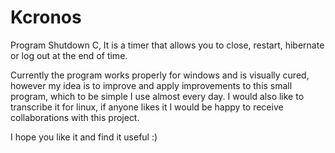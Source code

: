 # Kcronos
Program Shutdown C, It is a timer that allows you to close, restart, hibernate or log out at the end of time.

Currently the program works properly for windows and is visually cured, 
however my idea is to improve and apply improvements to this small program, which to be simple I use almost every day.
I would also like to transcribe it for linux, if anyone likes it I would be happy to receive collaborations with this project.

I hope you like it and find it useful :)
